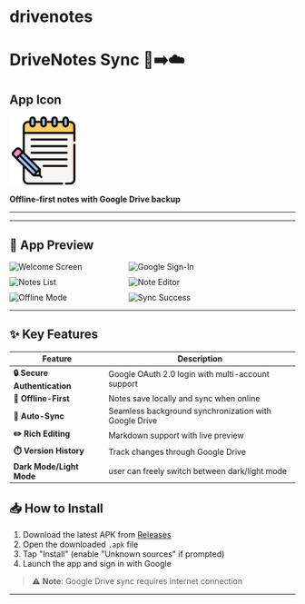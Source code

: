 # drivenotes

# DriveNotes Sync 📱➡️☁️

## App Icon

<img src="lib/assets/images/notes_icon.png" alt="App Icon" width="120">

**Offline-first notes with Google Drive backup**

---
-----------------------------------------------------------------------

## 📱 App Preview

<div style="display: flex; flex-wrap: wrap; gap: 10px;">
  <img src="https://drive.google.com/uc?export=view&id=1PeH_rtblQdv0S_AU0JG0K1Z3QYmNDpRU" alt="Welcome Screen" width="200">
  <img src="assets/screenshots/auth.jpg" alt="Google Sign-In" width="200">
  <img src="assets/screenshots/notes_list.jpg" alt="Notes List" width="200">
  <img src="assets/screenshots/editor.jpg" alt="Note Editor" width="200">
  <img src="assets/screenshots/offline.jpg" alt="Offline Mode" width="200">
  <img src="assets/screenshots/sync_success.jpg" alt="Sync Success" width="200">
</div>

---

## ✨ Key Features

| Feature | Description |
|---------|-------------|
| **🔒 Secure Authentication** | Google OAuth 2.0 login with multi-account support |
| **📱 Offline-First** | Notes save locally and sync when online |
| **🔄 Auto-Sync** | Seamless background synchronization with Google Drive |
| **✏️ Rich Editing** | Markdown support with live preview |
| **⏱️ Version History** | Track changes through Google Drive |
| **Dark Mode/Light Mode** | user can freely switch between dark/light mode |


## 📥 How to Install
1. Download the latest APK from [Releases](https://github.com/Mohit-Smarth-Arora/driveNotes/releases/tag/v1.0.0)
2. Open the downloaded `.apk` file
3. Tap "Install" (enable "Unknown sources" if prompted)
4. Launch the app and sign in with Google

> ⚠️ **Note**: Google Drive sync requires internet connection

---
